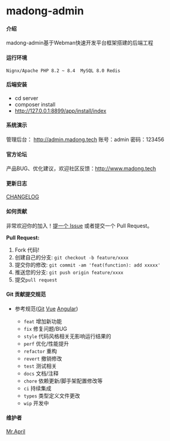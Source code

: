 
# madong-admin


#### 介绍
madong-admin基于Webman快速开发平台框架搭建的后端工程



#### 运行环境
`Nignx/Apache
PHP 8.2 ~ 8.4 
MySQL 8.0
Redis`


#### 后端安装
- cd server 
- composer install
- http://127.0.0.1:8899/app/install/index 


#### 系统演示

管理后台： http://admin.madong.tech 账号：admin 密码：123456



#### 官方论坛

产品BUG、优化建议，欢迎社区反馈：http://www.madong.tech

#### 更新日志

[CHANGELOG](https://gitee.com/motion-code/madong/commits/master)

#### 如何贡献

非常欢迎你的加入！[提一个 Issue](https://gitee.com/motion-code/madong/issues) 或者提交一个 Pull Request。

**Pull Request:**

1. Fork 代码!
2. 创建自己的分支: `git checkout -b feature/xxxx`
3. 提交你的修改: `git commit -am 'feat(function): add xxxxx'`
4. 推送您的分支: `git push origin feature/xxxx`
5. 提交`pull request`

#### Git 贡献提交规范

- 参考规范([Git](https://www.conventionalcommits.org/) [Vue](https://github.com/vuejs/vue/blob/dev/.github/COMMIT_CONVENTION.md) [Angular](https://github.com/conventional-changelog/conventional-changelog/tree/master/packages/conventional-changelog-angular))

  - `feat` 增加新功能
  - `fix` 修复问题/BUG
  - `style` 代码风格相关无影响运行结果的
  - `perf` 优化/性能提升
  - `refactor` 重构
  - `revert` 撤销修改
  - `test` 测试相关
  - `docs` 文档/注释
  - `chore` 依赖更新/脚手架配置修改等
  - `ci` 持续集成
  - `types` 类型定义文件更改
  - `wip` 开发中


#### 维护者

[Mr.April](https://gitee.com/liu_guan_qing)
